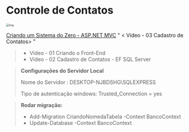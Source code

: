 #                                                                             Controle de Contatos

<img src="https://i.ytimg.com/vi/-v0sfER0po8/hqdefault.jpg?sqp=-oaymwEXCNACELwBSFryq4qpAwkIARUAAIhCGAE=&rs=AOn4CLB7470gPBAq6z0burrSlQ7OJeDeew" alt="img" style="zoom: 50%;" />

 [Criando um Sistema do Zero - ASP.NET MVC](https://www.youtube.com/watch?v=-v0sfER0po8&list=PLJ0IKu7KZpCQKdwRbU7HfXW3raImmghWZ) " <  Vídeo - 03 Cadastro de Contatos> "

> - Vídeo - 01 Criando o Front-End
> - Vídeo - 02 Cadastro de Contatos - EF SQL Server

> **Configurações do Servidor Local**
>
> Nome do Servidor : DESKTOP-NJBDSHG\\SQLEXPRESS
>
> Tipo de autenticação windows: Trusted_Connection = yes

> **Rodar migração:**
>
> - Add-Migration CriandoNomedaTabela -Context BancoContext 
> -  Update-Database -Context BancoContext

